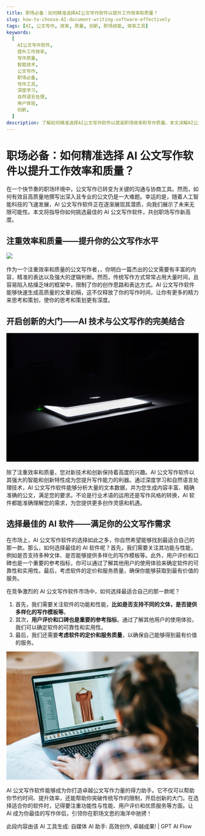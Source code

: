 ```yaml
---
title: 职场必备：如何精准选择AI公文写作软件以提升工作效率和质量？
slug: how-to-choose-AI-document-writing-software-effectively
tags: [AI, 公文写作, 效率, 质量, 创新, 职场技能, 效率工具]
keywords:
  [
    AI公文写作软件,
    提升工作效率,
    写作质量,
    智能技术,
    公文写作,
    职场必备,
    写作工具,
    深度学习,
    自然语言处理,
    用户体验,
    创新,
  ]
description: 了解如何精准选择AI公文写作软件以提高职场效率和写作质量。本文详解AI公文写作软件的主要优点，以及如何根据功能性与性能、用户评价和优质服务选择合适的产品。
---
```


# 职场必备：如何精准选择 AI 公文写作软件以提升工作效率和质量？

在一个快节奏的职场环境中，公文写作已转变为关键的沟通与协商工具。然而，如何有效且高质量地撰写出深入且专业的公文仍是一大难题。幸运的是，随着人工智能科技的飞速发展，AI 公文写作软件正在逐渐展现其潜质，向我们展示了未来无限可能性。本文将指导你如何挑选最佳的 AI 公文写作软件，共创职场写作新高度。

## 注重效率和质量——提升你的公文写作水平

![](./img/2023-09-19-img-1-pexels-lisa-fotios-851213.jpg)

作为一个注重效率和质量的公文写作者，，你明白一篇杰出的公文需要有丰富的内容，精准的表达以及强大的逻辑判断。然而，传统写作方式常常占用大量时间，且容易陷入枯燥乏味的框架中，限制了你的创作思路和表达方式。AI 公文写作软件能够快速生成高质量的文章初稿，这不仅释放了你的写作时间，让你有更多的精力来思考和策划，使你的思考和策划更有深度。

## 开启创新的大门——AI 技术与公文写作的完美结合

![](./img/2023-09-19-img-2-pexels-daniel-putzer-633409.jpg)

除了注重效率和质量，您对新技术和创新保持着高度的兴趣。AI 公文写作软件以其强大的智能和创新特性成为您提升写作能力的利器。通过深度学习和自然语言处理技术，AI 公文写作软件能够分析大量的文本数据，并为您生成内容丰富、精确准确的公文，满足您的要求。不论是行业术语的运用还是写作风格的转换，AI 软件都能准确理解您的需求，为您提供更多创作灵感和机遇。

## 选择最佳的 AI 软件——满足你的公文写作需求

在市场上，AI 公文写作软件的选择如此之多，你自然希望能够找到最适合自己的那一款。那么，如何选择最佳的 AI 软件呢？首先，我们需要关注其功能与性能，例如是否支持多种文体、是否能够提供多样化的写作模板等。此外，用户评价和口碑也是一个重要的参考指标，你可以通过了解其他用户的使用体验来确定软件的可靠性和实用性。最后，考虑软件的定价和服务质量，确保你能够获取到最有价值的服务。

在竞争激烈的 AI 公文写作软件市场中，如何选择最适合自己的那一款呢？

1. 首先，我们需要关注软件的功能和性能，**比如是否支持不同的文体，是否提供多样化的写作模板等**。
2. 其次，**用户评价和口碑也是重要的参考指标**。通过了解其他用户的使用体验，我们可以确定软件的可靠性和实用性。
3. 最后，我们还需要**考虑软件的定价和服务质量**，以确保自己能够得到最有价值的服务。

![](./img/2023-09-19-img-3-pexels-liza-summer-6347731.jpg)

AI 公文写作软件能够成为你打造卓越公文写作力量的得力助手。它不仅可以帮助你节约时间、提升效率，还能帮助你突破传统写作的限制，开启创新的大门。在选择适合你的软件时，记得要注重功能性与性能、用户评价和优质服务等方面。让 AI 成为你最佳的写作伴侣，引领你在职场文思的海洋中驰骋！

此段内容由该 AI 工具生成: 自媒体 AI 助手: 高效创作, 卓越成果! | GPT AI Flow
